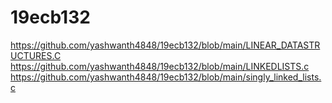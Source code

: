 # 19ecb132
https://github.com/yashwanth4848/19ecb132/blob/main/LINEAR_DATASTRUCTURES.C
https://github.com/yashwanth4848/19ecb132/blob/main/LINKEDLISTS.c
https://github.com/yashwanth4848/19ecb132/blob/main/singly_linked_lists.c

